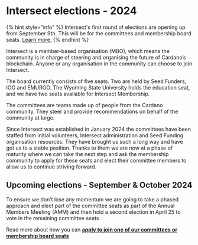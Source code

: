 # Intersect elections - 2024

{% hint style="info" %}
Intersect's first round of elections are opening up from September 9th.  This will be for the committees and membership board seats. [Learn more.](https://app.gitbook.com/o/Prbm1mtkwSsGWSvG1Bfd/s/PTouV0f6Si1oWdMQe9Cb/)
{% endhint %}

Intersect is a member-based organisation (MBO), which means the community is in charge of steering and organising the future of Cardano’s blockchain. Anyone or any organisation in the community can choose to join Intersect.

The board currently consists of five seats.  Two are held by Seed Funders, IOG and EMURGO.  The Wyoming State University holds the education seat, and we have two seats available for Intersect Membership.

The committees are teams made up of people from the Cardano community. They steer and provide recommendations on behalf of the community at large.&#x20;

Since Intersect was established in January 2024 the committees have been staffed from initial volunteers, Intersect administration and Seed Funding organisation resources.  They have brought us such a long way and have got us to a stable position.  Thanks to them we are now at a phase of maturity where we can take the next step and ask the membership community to apply for these seats and elect their committee members to allow us to continue striving forward. &#x20;

## Upcoming elections - September & October 2024

To ensure we don’t lose any momentum we are going to take a phased approach and elect part of the committee seats as part of the Annual Members Meeting (AMM) and then hold a second election in April 25 to vote in the remaining committee seats

Read more about how you can [**apply to join one of our committees**](https://app.gitbook.com/o/Prbm1mtkwSsGWSvG1Bfd/s/PTouV0f6Si1oWdMQe9Cb/)[ **or membership board seats**](https://app.gitbook.com/o/Prbm1mtkwSsGWSvG1Bfd/s/PTouV0f6Si1oWdMQe9Cb/)
